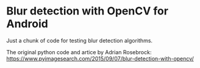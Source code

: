 # Blur detection with OpenCV for Android

Just a chunk of code for testing blur detection algorithms.

The original python code and artice by Adrian Rosebrock:
https://www.pyimagesearch.com/2015/09/07/blur-detection-with-opencv/
